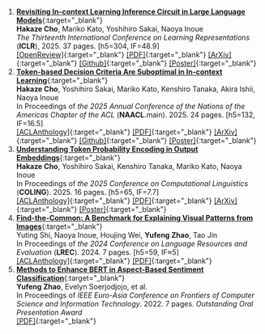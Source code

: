 1. [**Revisiting In-context Learning Inference Circuit in Large Language Models**](https://openreview.net/forum?id=xizpnYNvQq){:target="_blank"}  
   **Hakaze Cho**, Mariko Kato, Yoshihiro Sakai, Naoya Inoue  
   *The Thirteenth International Conference on Learning Representations* (**ICLR**), 2025. 37 pages. [h5=304, IF=48.9]  
   [\[OpenReview\]](https://openreview.net/forum?id=xizpnYNvQq){:target="_blank"} 
   [\[PDF\]](https://openreview.net/pdf?id=xizpnYNvQq){:target="_blank"} 
   [\[ArXiv\]](https://arxiv.org/abs/2410.04468){:target="_blank"} 
   [\[Github\]](https://github.com/hc495/ICL_Circuit){:target="_blank"} 
   [\[Poster\]](https://iclr.cc/virtual/2025/poster/27767){:target="_blank"}  
2. [**Token-based Decision Criteria Are Suboptimal in In-context Learning**](https://aclanthology.org/2025.naacl-long.278/){:target="_blank"}  
   **Hakaze Cho**, Yoshihiro Sakai, Mariko Kato, Kenshiro Tanaka, Akira Ishii, Naoya Inoue  
   In Proceedings of *the 2025 Annual Conference of the Nations of the Americas Chapter of the ACL* (**NAACL**.main). 2025. 24 pages. [h5=132, IF=16.5]  
   [\[ACLAnthology\]](https://aclanthology.org/2025.naacl-long.278/){:target="_blank"} 
   [\[PDF\]](https://aclanthology.org/2025.naacl-long.278.pdf){:target="_blank"} 
   [\[ArXiv\]](https://arxiv.org/abs/2406.16535){:target="_blank"} 
   [\[Github\]](https://github.com/hc495/Hidden_Calibration){:target="_blank"} 
   [\[Poster\]](https://drive.google.com/file/d/1bD4cWT50GeW1DxABqoLPV7Ljbw12BgrE/view?usp=sharing){:target="_blank"} 
3. [**Understanding Token Probability Encoding in Output Embeddings**](https://aclanthology.org/2025.coling-main.708/){:target="_blank"}  
   **Hakaze Cho**, Yoshihiro Sakai, Kenshiro Tanaka, Mariko Kato, Naoya Inoue  
   In Proceedings of *the 2025 Conference on Computational Linguistics* (**COLING**). 2025. 16 pages. [h5=65, IF=7.7]  
   [\[ACLAnthology\]](https://aclanthology.org/2025.coling-main.708/){:target="_blank"} 
   [\[PDF\]](https://aclanthology.org/2025.coling-main.708.pdf){:target="_blank"} 
   [\[ArXiv\]](https://arxiv.org/abs/2406.01468){:target="_blank"} 
   [\[Poster\]](https://drive.google.com/file/d/1U11m_Qonq_F9d3GDD04b3yYO0KzFSGhJ/view){:target="_blank"}
4. [**Find-the-Common: A Benchmark for Explaining Visual Patterns from Images**](https://aclanthology.org/2024.lrec-main.642/){:target="_blank"}  
   Yuting Shi, Naoya Inoue, Houjing Wei, **Yufeng Zhao**, Tao Jin  
   In Proceedings of *the 2024 Conference on Language Resources and Evaluation* (**LREC**). 2024. 7 pages. [h5=59, IF≈5]  
   [\[ACLAnthology\]](https://aclanthology.org/2024.lrec-main.642/){:target="_blank"}
   [\[PDF\]](https://aclanthology.org/2024.lrec-main.642.pdf){:target="_blank"}
5. [**Methods to Enhance BERT in Aspect-Based Sentiment Classification**](https://ieeexplore.ieee.org/abstract/document/10098237){:target="_blank"}   
   **Yufeng Zhao**, Evelyn Soerjodjojo, et al.  
   In Proceedings of *IEEE Euro-Asia Conference on Frontiers of Computer Science and Information Technology*. 2022. 7 pages. *Outstanding Oral Presentation Award*  
   [\[PDF\]](https://ieeexplore.ieee.org/stamp/stamp.jsp?tp=&arnumber=10098237){:target="_blank"}